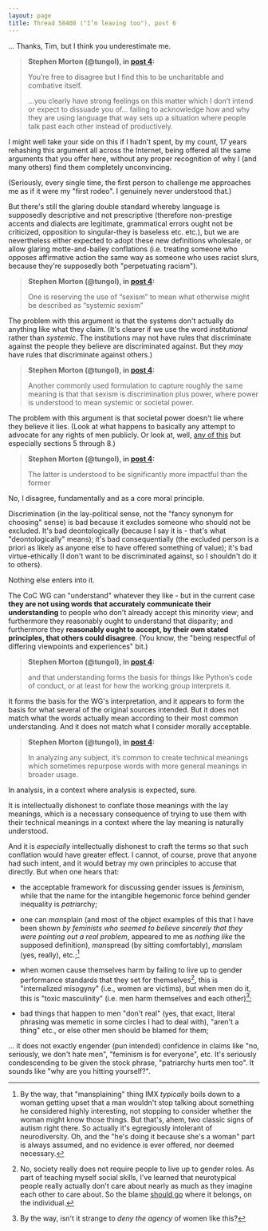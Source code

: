 ```yaml
---
layout: page
title: Thread 58408 ("I’m leaving too"), post 6
---
```


... Thanks, Tim, but I think you underestimate me.

> **Stephen Morton (@tungol), in [post 4](https://discuss.python.org/t/_/58408/4):**
>
> You’re free to disagree but I find this to be uncharitable and combative itself.
>
> ...you clearly have strong feelings on this matter which I don’t intend or expect to dissuade you of... failing to acknowledge how and why they are using language that way sets up a situation where people talk past each other instead of productively.

I might well take your side on this if I hadn't spent, by my count, 17 years rehashing this argument all across the Internet, being offered all the same arguments that you offer here, without any proper recognition of why I (and many others) find them completely unconvincing.

(Seriously, every single time, the first person to challenge me approaches me as if it were my "first rodeo". I genuinely never understood that.)

But there's still the glaring double standard whereby language is supposedly descriptive and not prescriptive (therefore non-prestige accents and dialects are legitimate, grammatical errors ought not be criticized, opposition to singular-they is baseless etc. etc.), but we are nevertheless either expected to adopt these new definitions wholesale, or allow glaring motte-and-bailey conflations (i.e. treating someone who opposes affirmative action the same way as someone who uses racist slurs, because they're supposedly both "perpetuating racism").

> **Stephen Morton (@tungol), in [post 4](https://discuss.python.org/t/_/58408/4):**
>
> One is reserving the use of “sexism” to mean what otherwise might be described as “systemic sexism”

The problem with this argument is that the systems don't actually do anything like what they claim. (It's clearer if we use the word *institutional* rather than *systemic*. The institutions may not have rules that discriminate against the people they believe are discriminated against. But they *may* have rules that discriminate against others.)

> **Stephen Morton (@tungol), in [post 4](https://discuss.python.org/t/_/58408/4):**
>
> Another commonly used formulation to capture roughly the same meaning is that that sexism is discrimination plus power, where power is understood to mean systemic or societal power.

The problem with this argument is that societal power doesn't lie where they believe it lies. (Look at what happens to basically any attempt to advocate for any rights of men publicly. Or look at, well, [any of this](https://becauseits2015.wordpress.com/2016/08/06/a-non-feminist-faq/) but especially sections 5 through 8.)

> **Stephen Morton (@tungol), in [post 4](https://discuss.python.org/t/_/58408/4):**
>
> The latter is understood to be significantly more impactful than the former

No, I disagree, fundamentally and as a core moral principle.

Discrimination (in the lay-political sense, not the "fancy synonym for choosing" sense) is bad because it excludes someone who should not be excluded. It's bad deontologically (because I say it is - that's what "deontologically" means); it's bad consequentially (the excluded person is a priori as likely as anyone else to have offered something of value); it's bad virtue-ethically (I don't want to be discriminated against, so I shouldn't do it to others).

Nothing else enters into it.

The CoC WG can "understand" whatever they like - but in the current case **they are not using words that accurately communicate their understanding** to people who don't already accept this minority view; and furthermore they reasonably ought to understand that disparity; and furthermore they **reasonably ought to accept, by their own stated principles, that others could disagree**. (You know, the "being respectful of differing viewpoints and experiences" bit.)

> **Stephen Morton (@tungol), in [post 4](https://discuss.python.org/t/_/58408/4):**
>
> and that understanding forms the basis for things like Python’s code of conduct, or at least for how the working group interprets it.

It forms the basis for the WG's interpretation, and it appears to form the basis for what several of the original sources intended. But it does not match what the words actually mean according to their most common understanding. And it does not match what I consider morally acceptable.

> **Stephen Morton (@tungol), in [post 4](https://discuss.python.org/t/_/58408/4):**
>
> In analyzing any subject, it’s common to create technical meanings which sometimes repurpose words with more general meanings in broader usage.

In analysis, in a context where analysis is expected, sure.

It is intellectually dishonest to conflate those meanings with the lay meanings, which is a necessary consequence of trying to use them with their technical meanings in a context where the lay meaning is naturally understood.

And it is *especially* intellectually dishonest to craft the terms so that such conflation would have greater effect. I cannot, of course, prove that anyone had such intent, and it would betray my own principles to accuse that directly. But when one hears that:

* the acceptable framework for discussing gender issues is *femin*ism, while that the name for the intangible hegemonic force behind gender inequality is *patri*archy;

* one can *man*splain (and most of the object examples of this that I have been shown *by feminists who seemed to believe sincerely that they were pointing out a real problem*, appeared to me as *nothing like* the supposed definition), *man*spread (by sitting comfortably), *man*slam (yes, really), etc.;[^1]

* when women cause themselves harm by failing to live up to gender performance standards that they set for themselves[^2], this is "internalized misogyny" (i.e., women are victims), but when men do it, this is "toxic masculinity" (i.e. men harm themselves and each other)[^3];

* bad things that happen to men "don't real" (yes, that exact, literal phrasing was memetic in some circles I had to deal with), "aren't a thing" etc., or else other men should be blamed for them;

... it does not exactly engender (pun intended) confidence in claims like "no, seriously, we don't hate men", "feminism is for everyone", etc. It's seriously condescending to be given the stock phrase, "patriarchy hurts men too". It sounds like "why are you hitting yourself?".


[^1]: By the way, that "mansplaining" thing IMX *typically* boils down to a woman getting upset that a man wouldn't stop talking about something he considered highly interesting, not stopping to consider whether the woman might know those things. But that's, ahem, two classic signs of autism right there. So actually it's egregiously intolerant of neurodiversity. Oh, and the "he's doing it because she's a woman" part is always assumed, and no evidence is ever offered, nor deemed necessary.

[^2]: No, society really does not require people to live up to gender roles. As part of teaching myself social skills, I've learned that neurotypical people really actually don't care about nearly as much as they imagine each other to care about. So the blame [should go](https://en.wikipedia.org/wiki/Locus_of_control) where it belongs, on the individual.

[^3]: By the way, isn't it strange to *deny the agency* of women like this?

